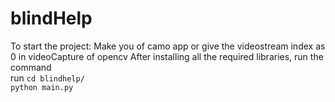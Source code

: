 # blindHelp
To start the project:
 Make you of camo app
 or give the videostream index as 0 in videoCapture of opencv
 After installing all the required libraries, run the command <br>
 run `cd blindhelp/` <br>
  `python main.py`
